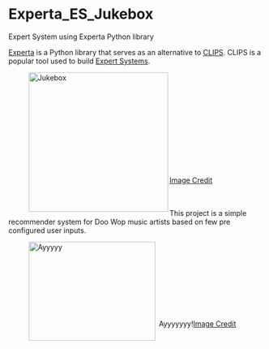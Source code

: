 # Experta_ES_Jukebox
Expert System using Experta Python library



<a href="https://pypi.org/project/experta/">Experta</a> is a Python library that serves as an alternative to <a href="https://en.wikipedia.org/wiki/CLIPS">CLIPS</a>. CLIPS is a popular tool used to build <a href="https://en.wikipedia.org/wiki/Expert_system"
     style="cursor:pointer;"
     title='"expert system is a computer system emulating the decision-making ability of a human expert"'>Expert Systems</a>.

<figure> <img src="https://media.giphy.com/media/550h0IDjyok6QZNM6v/giphy.gif" alt="Jukebox" width="275" height="275" align="left" HSPACE=”15” VSPACE=”15”> <figcaption> <br><br><br><br><br><br><br><br><br><br><br><br><a href="https://giphy.com/embed/550h0IDjyok6QZNM6v">Image Credit</a> </figcaption> </figure>
<br><br> This project is a simple recommender system for Doo Wop music artists based on few pre configured user inputs. <br>

<figure> <img src="https://static.wikia.nocookie.net/muppet/images/4/45/The_Fonz_-_W.jpg/" alt="Ayyyyy" width="250" height="195" align="left" HSPACE=”15” VSPACE=”15”> <figcaption><br><br><br><br><br><br><br><br><br>&nbsp;Ayyyyyyy!<a href="https://muppet.fandom.com/wiki/Happy_Days_sketches">Image Credit</a> </figcaption> </figure>
